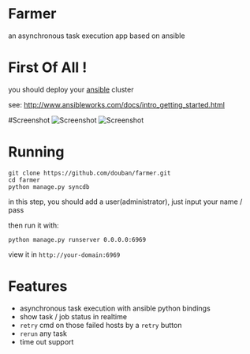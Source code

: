 Farmer
======

an asynchronous task execution app based on ansible

# First Of All !

you should deploy your [ansible](https://github.com/ansible/ansible) cluster

see: http://www.ansibleworks.com/docs/intro_getting_started.html

#Screenshot
![Screenshot](https://raw.github.com/douban/farmer/master/farmer/static/images/farmer-home.png)
![Screenshot](https://raw.github.com/douban/farmer/master/farmer/static/images/farmer-detail.png)

# Running

```
git clone https://github.com/douban/farmer.git
cd farmer
python manage.py syncdb
```

in this step, you should add a user(administrator), just input your name / pass

then run it with:

```
python manage.py runserver 0.0.0.0:6969
```

view it in `http://your-domain:6969`

# Features
* asynchronous task execution with ansible python bindings
* show task / job status in realtime
* `retry` cmd on those failed hosts by a `retry` button
* `rerun` any task
* time out support
